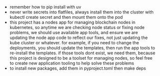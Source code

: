 - remember how to pip install with uv
- never write secrets into flatfiles, always install them into the cluster with kubectl create secret and then mount them onto the pod
- this project has a nodes app for managing blockchain nodes in kubernetes, so anytime we are checking node status or fixing node problems, we should use available app tools, and ensure we are updating the node app code to reflect our fixes, not just updating the kube cluster or whatever. for example, if you need to change the deployments, you should update the templates, then run the app tools to re-install the templates. if those tools dont exist, we need them, because this project is designed to be a toolset for managing nodes, so feel free to create new application tooling to help solve these problems
- to install new packages, add them in pyproject.toml then make deps